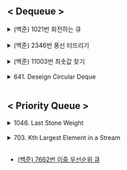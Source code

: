## < Dequeue >
<details>
    <summary>(백준) 1021번 회전하는 큐</summary>

- (백준) 1021번 회전하는 큐
    
    ## 문제
    
    <img width="678" alt="스크린샷 2022-02-24 오전 3 00 03" src="https://user-images.githubusercontent.com/81874493/155379992-b417c918-60c7-49f4-9d59-593625e64f45.png">

    풀이)
    
    ```java
    // 시간 복잡도 O(n^2) .. n = index.length
    // 공간 복잡도 O(n) ... n = index.length
    public class Rotating_Queue {
        public static int solution(int size, int[] index) {
    
            LinkedList<Integer> list = new LinkedList<>();
            int count = 0;
    
            for (int i = 1; i < size + 1; i++) {
                list.add(i);
            }
    
            for (int i = 0; i < index.length; i++) {
                int num = index[i];
                int idx = list.indexOf(num);
    
                if (idx <= list.size() / 2) {
                    if (idx == 0) {
                        System.out.println("idx==0 ," + list.pop());
                    } else if (idx == 1) {
                        list.addLast(list.pop());
                        count++;
                        list.pop();
                    } else {
                        for (int j = 0; j < idx; j++) {
                            list.addLast(list.pop());
                            count++;
                        }
                        list.pop();
                    }
    
                } else {
                    for (int j = 0; j < list.size() - idx; j++) {
                        list.addFirst(list.pollLast());
                        count++;
                    }
                    list.pop();
                }
            }
            return count;
        }
    
        public static void main(String[] args) {
            // output : 59
            int size = 32;
            int[] index = {27, 16, 30, 11, 6, 23};
    
            System.out.println(solution(size, index));
        }
    }
    ```
</details>

<br>

<details>
    <summary>(백준) 2346번 풍선 터뜨리기</summary>

- (백준) 2346번 풍선 터뜨리기
    
    ## 문제
    
    1번부터 N번까지 N개의 풍선이 원형으로 놓여 있고. i번 풍선의 오른쪽에는 i+1번 풍선이 있고, 왼쪽에는 i-1번 풍선이 있다. 단, 1번 풍선의 왼쪽에 N번 풍선이 있고, N번 풍선의 오른쪽에 1번 풍선이 있다. 각 풍선 안에는 종이가 하나 들어있고, 종이에는 -N보다 크거나 같고, N보다 작거나 같은 정수가 하나 적혀있다. 이 풍선들을 다음과 같은 규칙으로 터뜨린다.
    
    우선, 제일 처음에는 1번 풍선을 터뜨린다. 다음에는 풍선 안에 있는 종이를 꺼내어 그 종이에 적혀있는 값만큼 이동하여 다음 풍선을 터뜨린다. 양수가 적혀 있을 경우에는 오른쪽으로, 음수가 적혀 있을 때는 왼쪽으로 이동한다. 이동할 때에는 이미 터진 풍선은 빼고 이동한다.
    
    예를 들어 다섯 개의 풍선 안에 차례로 3, 2, 1, -3, -1이 적혀 있었다고 하자. 이 경우 3이 적혀 있는 1번 풍선, -3이 적혀 있는 4번 풍선, -1이 적혀 있는 5번 풍선, 1이 적혀 있는 3번 풍선, 2가 적혀 있는 2번 풍선의 순서대로 터지게 된다.
    
    풀이)
    
    ```java
    // 시간 복잡도 O(n*m) ... n = dequeue.length , m = balloon 의 엘레멘트중 가장 큰 값
    // 공간 복잡도 O(n) ... n = balloon.length
    
    public class PopBalloon {
        public static void solution(int[] balloon) {
    
            Deque<Balloon> deque = new ArrayDeque<>();
    
            for (int i = 0; i < balloon.length; i++) {
                deque.add(new Balloon(i, balloon[i]));
            }
    
            while (true) {
                Balloon balloon1 = deque.pollFirst();
                System.out.println(balloon1.index + 1);
    
                if (deque.isEmpty())
                    break;
    
                if (balloon1.data == 1) {
                    deque.addLast(deque.pollFirst());
    
                } else if (balloon1.data > 1) { // +일때
                    for (int i = 0; i < balloon1.data - 1; i++)
                        deque.addLast(deque.pollFirst());
                } else { // - 일때
                    for (int i = 0; i < -balloon1.data; i++)
                        deque.addFirst(deque.pollLast());
                }
    
            }
    
        }
    
        public static void main(String[] args) {
            // 결과 : 1 4 5 3 2
    
            int[] balloon = {3, 2, 1, -3, -1};
    
            solution(balloon);
        }
    
    }
    
    class Balloon {
        int index;
        int data;
    
        public Balloon(int index, int data) {
            this.index = index;
            this.data = data;
        }
    
    }
    ```
</details>

<br>  

<details>
    <summary>(백준) 11003번 최솟값 찾기</summary>

- (백준) 11003번 최솟값 찾기
    
    ## 문제
    
    N개의 수 A1, A2, ..., AN과 L이 주어진다.
    
    Di = Ai-L+1 ~ Ai 중의 최솟값이라고 할 때, D에 저장된 수를 출력하는 프로그램을 작성하시오. 이때, i ≤ 0 인 Ai는 무시하고 D를 구하여 출력하라
    
    풀이)
    
    ```java
    // 시간 복잡도 O(n^2) ... n = N의 값 
    // 공간 복잡도 O(n) ... n = N의 값
    
    public class FindMin {
        public static void solution(int N, int L, int[] A) {
            int[] D = new int[N];
    
            for (int i = 0; i < N; i++) {
                int first = i - L + 1;
                int last = i;
    
                if (first < 0)
                    first = 0;
    
                int min = A[first];
                for (int j = first; j <= last; j++) {
    
                    if (last == A.length)
                        last -= 1;
    
                    min = Math.min(min, A[j]);
                }
                D[i] = min;
            }
    
            //결과 출력
            for (int i = 0; i < D.length; i++) {
                System.out.printf(String.valueOf(D[i]) + " ");
            }
        }
    
        public static void main(String[] args) {
    //        조건식 : D(i) = A(i-L+1) ~ A(i) 중의 최솟값
    //        output : 1 1 1 2 2 2 2 2 3 3 2 2
            int N = 12;
            int L = 3;
            int[] A = {1, 5, 2, 3, 6, 2, 3, 7, 3, 5, 2, 6};
    
            solution(N, L, A);
        }
    }
    ```
</details>

<br>

<details>
    <summary>641. Deseign Circular Deque</summary>

- 641. Design Circular Deque
    ## 문제

Dequeue를 디자인하라

```java
class Node {
    Node rlink;
    Node llink;
    int data;
}

class MyCircularDeque {
    private Node front;
    private Node rear;
    private int k;
    private int size;

    public MyCircularDeque(int k) {
        front = null;
        rear = null;
        this.k = k;
        size = 0;
    }

    public boolean insertFront(int value) {
        if (isFull()) {
            return false;
        }

        Node node = new Node();
        node.data = value;

        if (isEmpty()) {
            front = node;
            rear = node;

            node.rlink = null;
            node.llink = null;
            size++;
            return true;
        } else {

            front.llink = node;
            node.rlink = front;
            node.llink = null;
            front = node;
            size++;
            return true;
        }
    }

    public boolean insertLast(int value) {
        if (isFull()) {
            return false;
        }

        Node node = new Node();
        node.data = value;

        if (isEmpty()) {
            front = node;
            rear = node;

            node.rlink = null;
            node.llink = null;
            size++;
            return true;
        } else {
            rear.rlink = node;
            node.rlink = null;
            node.llink = rear;
            rear = node;
            size++;
            return true;
        }

    }

    public boolean deleteFront() {
        if (isEmpty()) {
            return false;
        } else {

            if (front.rlink == null) {
                front = null;
                rear = null;
            } else {
                front = front.rlink;
                front.llink = null;
            }
            size--;
            return true;
        }

    }

    public boolean deleteLast() {
        if (isEmpty()) {
            return false;
        } else {

            if (rear.llink == null) {
                front = null;
                rear = null;
            } else {
                rear = rear.llink;
                rear.rlink = null;
            }

            size--;
            return true;
        }
    }

    public int getFront() {
        if (isEmpty()) {
            return -1;
        } else {
            return front.data;
        }
    }

    public int getRear() {
        if (isEmpty()) {
            return -1;
        } else {
            return rear.data;
        }

    }

    public boolean isEmpty() {
        return (front == null);
    }

    public boolean isFull() {
        return (size == k);
    }
}

/**
 * Your MyCircularDeque object will be instantiated and called as such:
 * MyCircularDeque obj = new MyCircularDeque(k);
 * boolean param_1 = obj.insertFront(value);
 * boolean param_2 = obj.insertLast(value);
 * boolean param_3 = obj.deleteFront();
 * boolean param_4 = obj.deleteLast();
 * int param_5 = obj.getFront();
 * int param_6 = obj.getRear();
 * boolean param_7 = obj.isEmpty();
 * boolean param_8 = obj.isFull();
 */
```
<시공간 복잡도>

공간 복잡도 : O(1)

|  | MyCircularDeque() | insertFront() | insertLast() | deleteFront() | deleteLast() | getFront() | getLast() | isEmpty() | isFull() |
| --- | --- | --- | --- | --- | --- | --- | --- | --- | --- |
| 시간 복잡도 | O(1) | O(1) | O(1) | O(1) | O(1) | O(1) | O(1) | O(1) | O(1) |

</details>
<br>

## < Priority Queue >
<details>
    <summary>1046. Last Stone Weight</summary>

- 1046. Last Stone Weight
    
    ## 문제
    
    주어지는 배열의 stone의 값을 통해 stone game을 진행 후 나머지 값을 반환하라
    
    - 나머지 값이 없을 경우 0을 반환하라.
    
    풀이)
    
    ```java
    // 시간 복잡도 O(n) ... n = stones.length - 2
    // 공간 복잡도 O(n) .... n = stones.length
    
    public static int lastStoneWeight(int[] stones) {
            PriorityQueue<Integer> priorityQueue = new PriorityQueue<>(Collections.reverseOrder());
    
            for (int i = 0; i < stones.length; i++)
                priorityQueue.add(stones[i]);
    
            while (priorityQueue.size() >= 2) {
                Integer first = priorityQueue.poll();
                Integer second = priorityQueue.poll();
                Integer weight = Math.max(first, second) - Math.min(first, second);
    
                if (weight != 0) {
                    priorityQueue.add(weight);
                }
            }
    
            if (priorityQueue.size() == 1) {
                return priorityQueue.poll();
            } else {
                return 0;
            }
        }
    ```
</details>

<br>

<details>
    <summary>703. Kth Largest Element in a Stream</summary>

- 703. Kth Largest Element in a Stream
    
    ## 문제
    
    주어진 배열에서 k번째로 큰 수를 반환하는 Class를 디자인하라.
    
    단, add를 통해 새로운 값을 넣는 메소드 또한 디자인하라
    
    ```java
    // 생성자
    // 시간 복잡도 O(n) ... n = nums.length
    // 공간 복잡도 O(n) .. n = nums.length
    
    // add add 메소드
    // 시간 복잡도 O(n) .. n = k - 1
    // 공간 복잡도 O(n) .. n = k - 1
    
    class KthLargest {
        int k;
        PriorityQueue<Integer> priorityQueue;
    
        public KthLargest(int k, int[] nums) {
            this.k = k;
            priorityQueue = new PriorityQueue<>(Collections.reverseOrder());
            for (int i = 0; i < nums.length; i++)
                priorityQueue.add(nums[i]);
        }
    
        public int add(int val) {
            priorityQueue.add(val);
            return getInteger();
        }
    
        private Integer getInteger() {
            int[] memo = new int[k - 1];
    
            for (int i = 0; i < k - 1; i++)
                memo[i] = priorityQueue.poll();
    
            Integer Kth = priorityQueue.peek();
    
            for (int i : memo) {
                priorityQueue.add(i);
            }
            return Kth;
        }
    }
    ```
    
    ... 현재 Testcode는 성공했지만.. Time Limit Exceeded 가 걸렸다...

</details>

<br>

- [(백준) 7662번 이중 우선순위 큐](https://www.acmicpc.net/problem/7662)
